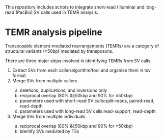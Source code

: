 This repository includes scripts to integrate short-read (Illumina) and long-read (PacBio) SV calls used in TEMR analysis.

# TEMR analysis pipeline

Transposable element-mediated rearrangements (TEMRs) are a category of structural variants (&ge;50bp) mediated by transposons.

There are three major steps involved in identifying TEMRs from SV calls.

<ol>
  <li>Extract SVs from each caller/algorithm/tool and organize them in tsv format</li>
  <li>Merge SVs from multiple callers</li>
  <ol style="list-style-type: lower-alpha">
    <li>deletions, duplications, and inversions only</li>
    <li>reciprocal overlap (80% &l;50kbp and 90% for &ge;50kbp)</li>
    <li>parameters used with short-read SV calls:split-reads, paired-read, read-depth</li>
    <li>parameters used with long-read SV calls:read-support, read-depth</li>
  </ol>
  <li>Merge SVs from multiple individuals</li>
  <ol style="list-style-type: lower-alpha">
    <li>reciprocal overlap (80% &l;50kbp and 90% for &ge;50kbp)</li>
  <li>Identify SVs mediated by TEs</li>
</ol>
